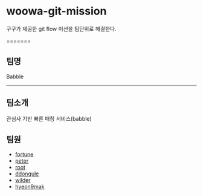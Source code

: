 # woowa-git-mission

구구가 제공한 git flow 미션을 팀단위로 해결한다.

=======

## 팀명

Babble

---

## 팀소개

관심사 기반 빠른 매칭 서비스(babble)

## 팀원

- [fortune](./포츈%20소개.md)
- [peter](./introduce-peter.md)
- [root](./junroot.md)
- [ddongule](./ddongule.md)
- [wilder](./wilder-profile.md)
- [hyeon9mak](./hyeon9mak.md)
